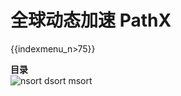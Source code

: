 # 全球动态加速 PathX

{{indexmenu_n>75}}

**目录**  
![nsort dsort msort](/images/indexmenu\>/network/PathX#1)
